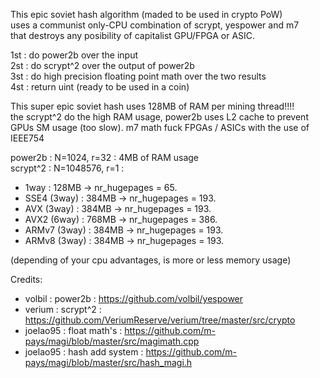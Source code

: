 This epic soviet hash algorithm (maded to be used in crypto PoW) \
uses a communist only-CPU combination of scrypt, yespower and m7  \
that destroys any posibility of capitalist GPU/FPGA or ASIC. 

1st : do power2b over the input \
2st : do scrypt^2 over the output of power2b \
3st : do high precision floating point math over the two results \
4st : return uint (ready to be used in a coin)

This super epic soviet hash uses 128MB of RAM per mining thread!!!! \
the scrypt^2 do the high RAM usage, power2b uses L2 cache to prevent \
GPUs SM usage (too slow). m7 math fuck FPGAs / ASICs with the use of \
IEEE754

power2b  : N=1024, r=32   : 4MB of RAM usage \
scrypt^2 : N=1048576, r=1 :

- 1way : 128MB -> nr_hugepages = 65.
- SSE4 (3way) : 384MB -> nr_hugepages = 193.
- AVX (3way) : 384MB -> nr_hugepages = 193.
- AVX2 (6way) : 768MB -> nr_hugepages = 386.
- ARMv7 (3way) : 384MB -> nr_hugepages = 193.
- ARMv8 (3way) : 384MB -> nr_hugepages = 193.

(depending of your cpu advantages, is more or less memory usage)

Credits:
- volbil   : power2b      : https://github.com/volbil/yespower 
- verium   : scrypt^2     : https://github.com/VeriumReserve/verium/tree/master/src/crypto 
- joelao95 : float math's : https://github.com/m-pays/magi/blob/master/src/magimath.cpp 
- joelao95 : hash add system : https://github.com/m-pays/magi/blob/master/src/hash_magi.h 
